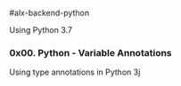 #alx-backend-python

Using Python 3.7

### 0x00. Python - Variable Annotations
Using type annotations in Python 3j